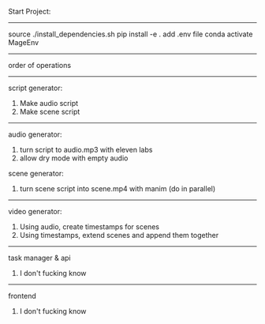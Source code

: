 Start Project:
****
source ./install_dependencies.sh
pip install -e .
add .env file
conda activate MageEnv
****


order of operations

-------------------------
script generator:
1. Make audio script
1. Make scene script
-------------------------
audio generator:
1. turn script to audio.mp3 with eleven labs
2. allow dry mode with empty audio

scene generator:
1. turn scene script into scene.mp4 with manim (do in parallel)
-------------------------
video generator:
1. Using audio, create timestamps for scenes
2. Using timestamps, extend scenes and append them together
-------------------------
task manager & api
1. I don't fucking know
-------------------------
frontend
1. I don't fucking know